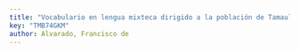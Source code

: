 ```yaml
---
title: "Vocabulario en lengua mixteca dirigido a la población de Tamaulipas por su Majestad"
key: "TMB74GKM"
author: Alvarado, Francisco de
---
```


